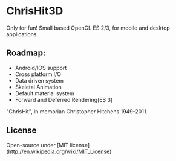 # ChrisHit3D
Only for fun! 
Small based OpenGL ES 2/3, for mobile and desktop applications.

## Roadmap:
- Android/IOS support
- Cross platform I/O
- Data driven system
- Skeletal Animation
- Default material system
- Forward and Deferred Rendering(ES 3)

"ChrisHit", in memorian Christopher Hitchens 1949-2011.


## License
Open-source under [MIT license] (http://en.wikipedia.org/wiki/MIT_License).
